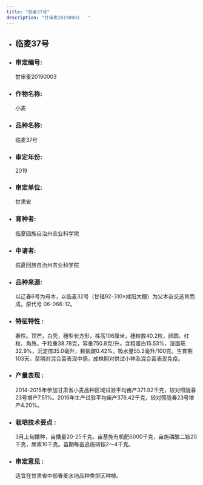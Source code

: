 ```yaml
---
title: "临麦37号"
description: "甘审麦20190003	"
---
```

* ## 临麦37号
* ###  审定编号:  
   甘审麦20190003	

*  ### 作物名称:  
   小麦

*   ###  品种名称: 
    临麦37号

*   ### 审定年份: 
    2019

*   ### 审定单位:  
    甘肃省

*   ### 育种者:  
    临夏回族自治州农业科学院

*   ### 申请者:  
    临夏回族自治州农业科学院

*   ### 品种来源:  
    以辽春6号为母本，以临麦32号（甘辐92-310×咸阳大穗）为父本杂交选育而成。原代号 06-066-12。

*   ### 特征特性 : 
    春性。顶芒，白壳，穗型长方形，株高106厘米，穗粒数40.2粒，卵圆、红粒、角质。千粒重38.78克，容重750.8克/升。含粗蛋白15.53%，湿面筋32.9%，沉淀值35.0毫升，赖氨酸0.42%。吸水量55.2毫升/100克。生育期103天。苗期对混合菌表现中感，成株期对供试小种及混合菌表现免疫。

*   ### 产量表现 : 
    2014-2015年参加甘肃省小麦品种区域试验平均亩产371.92千克，较对照陇春23号增产7.51%。2016年生产试验平均亩产376.42千克，较对照陇春23号增产4.20%。

*   ### 栽培技术要点 : 
    3月上旬播种，亩播量20-25千克。亩基施有机肥6000千克，亩施磷酸二铵20千克，尿素10千克。苗期每亩追施硝铵2～4千克。

*   ### 审定意见 : 
    适宜在甘肃省中部春麦水地品种类型区种植。
